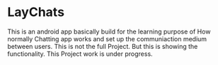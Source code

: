 # LayChats

This is an android app basically build for the learning purpose of How normally Chatting app works and set up the communiaction 
medium between users. This is not the full Project. But this is showing the functionality. This Project work is under progress.
